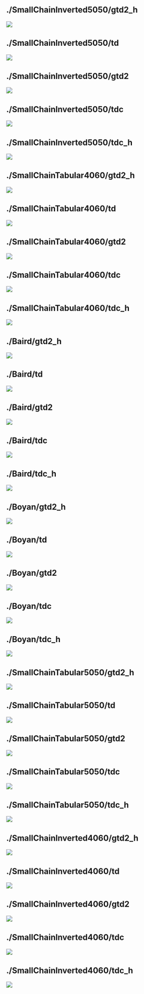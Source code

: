 ## ./SmallChainInverted5050/gtd2_h
![](./SmallChainInverted5050/gtd2_h/plots/rmsve_rmspbe_square.svg)
## ./SmallChainInverted5050/td
![](./SmallChainInverted5050/td/plots/rmsve_rmspbe_square.svg)
## ./SmallChainInverted5050/gtd2
![](./SmallChainInverted5050/gtd2/plots/rmsve_rmspbe_square.svg)
## ./SmallChainInverted5050/tdc
![](./SmallChainInverted5050/tdc/plots/rmsve_rmspbe_square.svg)
## ./SmallChainInverted5050/tdc_h
![](./SmallChainInverted5050/tdc_h/plots/rmsve_rmspbe_square.svg)
## ./SmallChainTabular4060/gtd2_h
![](./SmallChainTabular4060/gtd2_h/plots/rmsve_rmspbe_square.svg)
## ./SmallChainTabular4060/td
![](./SmallChainTabular4060/td/plots/rmsve_rmspbe_square.svg)
## ./SmallChainTabular4060/gtd2
![](./SmallChainTabular4060/gtd2/plots/rmsve_rmspbe_square.svg)
## ./SmallChainTabular4060/tdc
![](./SmallChainTabular4060/tdc/plots/rmsve_rmspbe_square.svg)
## ./SmallChainTabular4060/tdc_h
![](./SmallChainTabular4060/tdc_h/plots/rmsve_rmspbe_square.svg)
## ./Baird/gtd2_h
![](./Baird/gtd2_h/plots/rmsve_rmspbe_square.svg)
## ./Baird/td
![](./Baird/td/plots/rmsve_rmspbe_square.svg)
## ./Baird/gtd2
![](./Baird/gtd2/plots/rmsve_rmspbe_square.svg)
## ./Baird/tdc
![](./Baird/tdc/plots/rmsve_rmspbe_square.svg)
## ./Baird/tdc_h
![](./Baird/tdc_h/plots/rmsve_rmspbe_square.svg)
## ./Boyan/gtd2_h
![](./Boyan/gtd2_h/plots/rmsve_rmspbe_square.svg)
## ./Boyan/td
![](./Boyan/td/plots/rmsve_rmspbe_square.svg)
## ./Boyan/gtd2
![](./Boyan/gtd2/plots/rmsve_rmspbe_square.svg)
## ./Boyan/tdc
![](./Boyan/tdc/plots/rmsve_rmspbe_square.svg)
## ./Boyan/tdc_h
![](./Boyan/tdc_h/plots/rmsve_rmspbe_square.svg)
## ./SmallChainTabular5050/gtd2_h
![](./SmallChainTabular5050/gtd2_h/plots/rmsve_rmspbe_square.svg)
## ./SmallChainTabular5050/td
![](./SmallChainTabular5050/td/plots/rmsve_rmspbe_square.svg)
## ./SmallChainTabular5050/gtd2
![](./SmallChainTabular5050/gtd2/plots/rmsve_rmspbe_square.svg)
## ./SmallChainTabular5050/tdc
![](./SmallChainTabular5050/tdc/plots/rmsve_rmspbe_square.svg)
## ./SmallChainTabular5050/tdc_h
![](./SmallChainTabular5050/tdc_h/plots/rmsve_rmspbe_square.svg)
## ./SmallChainInverted4060/gtd2_h
![](./SmallChainInverted4060/gtd2_h/plots/rmsve_rmspbe_square.svg)
## ./SmallChainInverted4060/td
![](./SmallChainInverted4060/td/plots/rmsve_rmspbe_square.svg)
## ./SmallChainInverted4060/gtd2
![](./SmallChainInverted4060/gtd2/plots/rmsve_rmspbe_square.svg)
## ./SmallChainInverted4060/tdc
![](./SmallChainInverted4060/tdc/plots/rmsve_rmspbe_square.svg)
## ./SmallChainInverted4060/tdc_h
![](./SmallChainInverted4060/tdc_h/plots/rmsve_rmspbe_square.svg)
